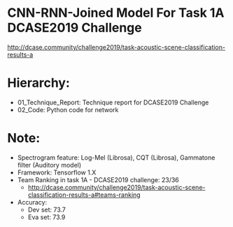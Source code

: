 # CNN-RNN-Joined Model For Task 1A DCASE2019 Challenge
http://dcase.community/challenge2019/task-acoustic-scene-classification-results-a

# Hierarchy:
- 01_Technique_Report: Technique report for DCASE2019 Challenge
- 02_Code: Python code for network

# Note:
- Spectrogram feature: Log-Mel (Librosa), CQT (Librosa), Gammatone filter (Auditory model)
- Framework: Tensorflow 1.X
- Team Ranking in task 1A - DCASE2019 challenge: 23/36
    + http://dcase.community/challenge2019/task-acoustic-scene-classification-results-a#teams-ranking
- Accuracy:
    + Dev set: 73.7
    + Eva set: 73.9
    
